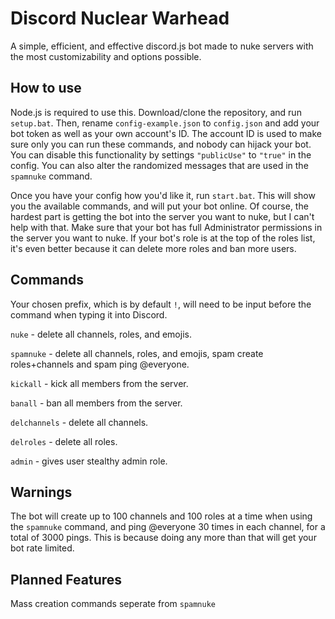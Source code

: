 # Discord Nuclear Warhead
A simple, efficient, and effective discord.js bot made to nuke servers with the most customizability and options possible.

## How to use
Node.js is required to use this. Download/clone the repository, and run `setup.bat`. Then, rename `config-example.json` to `config.json` and add your bot token as well as your own account's ID. The account ID is used to make sure only you can run these commands, and nobody can hijack your bot. You can disable this functionality by settings `"publicUse"` to `"true"` in the config. You can also alter the randomized messages that are used in the `spamnuke` command.

Once you have your config how you'd like it, run `start.bat`. This will show you the available commands, and will put your bot online. Of course, the hardest part is getting the bot into the server you want to nuke, but I can't help with that. Make sure that your bot has full Administrator permissions in the server you want to nuke. If your bot's role is at the top of the roles list, it's even better because it can delete more roles and ban more users.

## Commands
Your chosen prefix, which is by default `!`, will need to be input before the command when typing it into Discord.

`nuke` - delete all channels, roles, and emojis.

`spamnuke` - delete all channels, roles, and emojis, spam create roles+channels and spam ping @everyone.

`kickall` - kick all members from the server.

`banall` - ban all members from the server.

`delchannels` - delete all channels.

`delroles` - delete all roles.

`admin` - gives user stealthy admin role.

## Warnings
The bot will create up to 100 channels and 100 roles at a time when using the `spamnuke` command, and ping @everyone 30 times in each channel, for a total of 3000 pings. This is because doing any more than that will get your bot rate limited.

## Planned Features

Mass creation commands seperate from `spamnuke`
